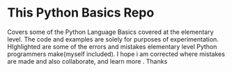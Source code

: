 # This Python Basics Repo
Covers some of the Python Language Basics covered at the elementary level. The code and examples are solely for purposes of experimentation.
HIghlighted are some of the errors and mistakes elementary level Python programmers make(myself included).
I hope i am corrected where mistakes are made  and also collaborate, and learn more .
Thanks 

